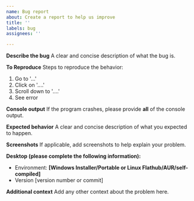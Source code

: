 ```yaml
---
name: Bug report
about: Create a report to help us improve
title: ''
labels: bug
assignees: ''

---
```


**Describe the bug**
A clear and concise description of what the bug is.

**To Reproduce**
Steps to reproduce the behavior:
1. Go to '...'
2. Click on '....'
3. Scroll down to '....'
4. See error

**Console output**
If the program crashes, please provide **all** of the console output.

**Expected behavior**
A clear and concise description of what you expected to happen.

**Screenshots**
If applicable, add screenshots to help explain your problem.

**Desktop (please complete the following information):**
- Environment: **[Windows Installer/Portable or Linux Flathub/AUR/self-compiled]**
 - Version [version number or commit]

**Additional context**
Add any other context about the problem here.
